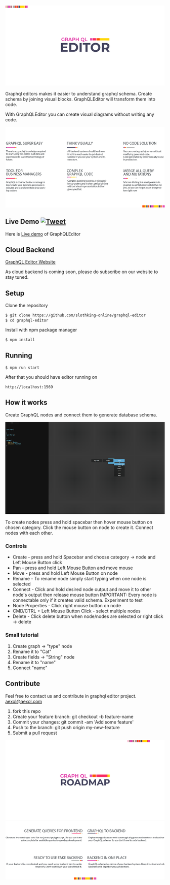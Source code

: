 ![](assets/GraphQL_header.jpg)

Graphql editors makes it easier to understand graphql schema. Create schema by joining visual blocks. GraphQLEditor will transform them into code.

With GraphQLEditor you can create visual diagrams without writing any code.

![](assets/GraphQL_features.jpg)

## Live Demo [![Tweet](https://img.shields.io/twitter/url/http/shields.io.svg?style=social)](https://twitter.com/intent/tweet?text=First%20visual%20GraphQL%20Editor&url=https://github.com/slothking-online/graphql-editor)

Here is [Live demo](https://demo.graphqleditor.com) of GraphQLEditor

## Cloud Backend

[GraphQL Editor Website](https://graphqleditor.com)

As cloud backend is coming soon, please do subscribe on our website to stay tuned.

## Setup

Clone the repository

```
$ git clone https://github.com/slothking-online/graphql-editor
$ cd graphql-editor
```

Install with npm package manager

```
$ npm install
```

## Running

```
$ npm run start
```

After that you should have editor running on 
```
http://localhost:1569
```

## How it works

Create GraphQL nodes and connect them to generate database schema.

![](giflq.gif)

To create nodes press and hold spacebar then hover mouse button on chosen category. Click the mouse button on node to create it. Connect nodes with each other.

### Controls

- Create - press and hold Spacebar and choose category -> node and Left Mouse Button click
- Pan - press and hold Left Mouse Button and move mouse
- Move - press and hold Left Mouse Button on node
- Rename - To rename node simply start typing when one node is selected
- Connect - Click and hold desired node output and move it to other node's output then release mouse button
  IMPORTANT: Every node is connectable only if it creates valid schema. Experiment to test
- Node Properties - Click right mouse button on node
- CMD/CTRL + Left Mouse Button Click - select multiple nodes
- Delete - Click delete button when node/nodes are selected or right click -> delete

### Small tutorial

1.  Create graph -> "type" node
2.  Rename it to "Cat"
3.  Create fields -> "String" node
4.  Rename it to "name"
5.  Connect "name"

## Contribute

Feel free to contact us and contribute in graphql editor project. aexol@aexol.com

1.  fork this repo
2.  Create your feature branch: git checkout -b feature-name
3.  Commit your changes: git commit -am 'Add some feature'
4.  Push to the branch: git push origin my-new-feature
5.  Submit a pull request

![](assets/roadmap_graphql_header.jpg)
![](assets/roadmap_graphql_features.jpg)
